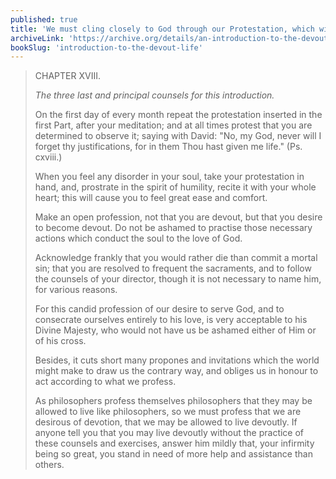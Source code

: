 ```yaml
---
published: true
title: 'We must cling closely to God through our Protestation, which will protect us from the world, the devil, and the flesh'
archiveLink: 'https://archive.org/details/an-introduction-to-the-devout-life/page/284?view=theater'
bookSlug: 'introduction-to-the-devout-life'
---
```


> CHAPTER XVIII.
>
> *The three last and principal counsels for this introduction.*
>
> On the first day of every month repeat the protestation inserted in the first Part, after your meditation; and at all times protest that you are determined to observe it; saying with David: "No, my God, never will I forget thy justifications, for in them Thou hast given me life." (Ps. cxviii.)
>
> When you feel any disorder in your soul, take your protestation in hand, and, prostrate in the spirit of humility, recite it with your whole heart; this will cause you to feel great ease and comfort.
>
> Make an open profession, not that you are devout, but that you desire to become devout. Do not be ashamed to practise those necessary actions which conduct the soul to the love of God.
>
> Acknowledge frankly that you would rather die than commit a mortal sin; that you are resolved to frequent the sacraments, and to follow the counsels of your director, though it is not necessary to name him, for various reasons.
>
> For this candid profession of our desire to serve God, and to consecrate ourselves entirely to his love, is very acceptable to his Divine Majesty, who would not have us be ashamed either of Him or of his cross.
>
> Besides, it cuts short many propones and invitations which the world might make to draw us the contrary way, and obliges us in honour to act according to what we profess.
>
> As philosophers profess themselves philosophers that they may be allowed to live like philosophers, so we must profess that we are desirous of devotion, that we may be allowed to live devoutly. If anyone tell you that you may live devoutly without the
practice of these counsels and exercises, answer him mildly that, your infirmity being so great, you stand in need of more help and assistance than others.
